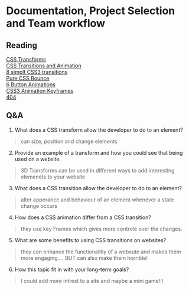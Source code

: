 # Documentation, Project Selection and Team workflow

## Reading
[CSS Transforms](http://learn.shayhowe.com/advanced-html-css/css-transforms/)   
[CSS Transitions and Animation](http://learn.shayhowe.com/advanced-html-css/transitions-animations/)   
[8 simplt CSS3 transitions](http://www.webdesignerdepot.com/2014/05/8-simple-css3-transitions-that-will-wow-your-users)   
[Pure CSS Bounce](http://codepen.io/dp_lewis/pen/gCfBv)   
[6 Button Animations](http://codepen.io/retyui/pen/ByoaXV)   
[CSS3 Animation Keyframes](http://codepen.io/akshaychauhan/pen/oAfae)   
[404](http://codepen.io/kieranfivestars/pen/MYdQxX)

## Q&A
1. What does a CSS transform allow the developer to do to an element?
> can size, position and change elements
2. Provide an example of a transform and how you could see that being used on a website.
> 3D Transforms can be used in different ways to add interesting elemenets to your website
3. What does a CSS transition allow the developer to do to an element?
> alter apperance and behaviour of an element whenever a state change occurs
4. How does a CSS animation differ from a CSS transition?
> they use key Frames which gives more controle over the changes.
5. What are some benefits to using CSS transitions on websites?
> they can enhance the functionalitiy of a websute and makes them more engaging.... BUT can also make them horrible!
6. How this topic fit in with your long-term goals?
> I could add more intrest to a site and maybe a mini game!!!